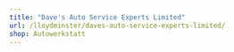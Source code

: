 ```yaml
---
title: "Dave's Auto Service Experts Limited"
url: /lloydminster/daves-auto-service-experts-limited/
shop: Autowerkstatt
---
```

